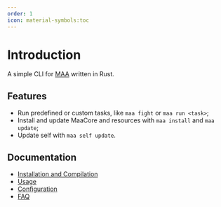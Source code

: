 ```yaml
---
order: 1
icon: material-symbols:toc
---
```


# Introduction

A simple CLI for [MAA][maa-home] written in Rust.

## Features

- Run predefined or custom tasks, like `maa fight` or `maa run <task>`;
- Install and update MaaCore and resources with `maa install` and `maa update`;
- Update self with `maa self update`.

## Documentation

- [Installation and Compilation](install.md)
- [Usage](usage.md)
- [Configuration](config.md)
- [FAQ](faq.md)

[maa-home]: https://github.com/MaaAssistantArknights/MaaAssistantArknights
